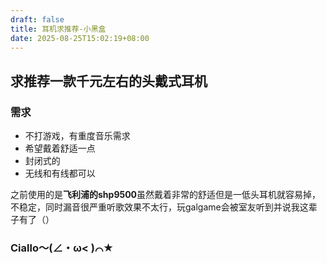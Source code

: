 ```yaml
---
draft: false
title: 耳机求推荐-小黑盒
date: 2025-08-25T15:02:19+08:00
---
```

## 求推荐一款千元左右的头戴式耳机

### 需求
- 不打游戏，有重度音乐需求
- 希望戴着舒适一点
- 封闭式的
- 无线和有线都可以

之前使用的是**飞利浦的shp9500**虽然戴着非常的舒适但是一低头耳机就容易掉，不稳定，同时漏音很严重听歌效果不太行，玩galgame会被室友听到并说我这辈子有了（）

### Ciallo～(∠・ω< )⌒★